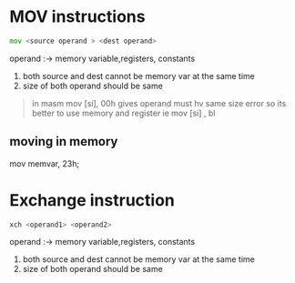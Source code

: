 # MOV instructions
```asm
mov <source operand > <dest operand>
```
operand :-> memory variable,registers, constants
1. both source and dest cannot be memory var at the same time 
2. size of both operand should be same

> in masm mov [si], 00h gives operand must hv same size error
so its better to use memory and register ie mov [si] , bl


## moving in memory
mov memvar, 23h;



# Exchange instruction
```asm
xch <operand1> <operand2>
```
operand :-> memory variable,registers, constants
1. both source and dest cannot be memory var at the same time 
2. size of both operand should be same
